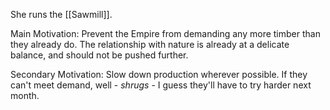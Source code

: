 She runs the [[Sawmill]].

Main Motivation: Prevent the Empire from demanding any more timber than they already do. The relationship with nature is already at a delicate balance, and should not be pushed further.

Secondary Motivation: Slow down production wherever possible. If they can't meet demand, well - *shrugs* - I guess they'll have to try harder next month.